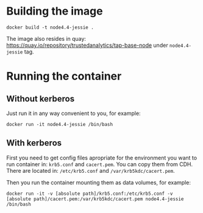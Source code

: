 # Building the image
```docker build -t node4.4-jessie .```

The image also resides in quay: https://quay.io/repository/trustedanalytics/tap-base-node under `node4.4-jessie` tag.

# Running the container
## Without kerberos
Just run it in any way convenient to you, for example:
```
docker run -it node4.4-jessie /bin/bash
```

## With kerberos
First you need to get config files apropriate for the environment you want to run container in: `krb5.conf` and `cacert.pem`.
You can copy them from CDH. There are located in: `/etc/krb5.conf` and `/var/krb5kdc/cacert.pem`.

Then you run the container mounting them as data volumes, for example:
```
docker run -it -v [absolute path]/krb5.conf:/etc/krb5.conf -v [absolute path]/cacert.pem:/var/krb5kdc/cacert.pem node4.4-jessie /bin/bash
```

